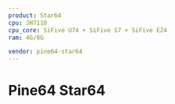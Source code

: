 ```yaml
---
product: Star64
cpu: JH7110
cpu_core: SiFive U74 + SiFive S7 + SiFive E24
ram: 4G/8G

vendor: pine64-star64
---
```


# Pine64 Star64

